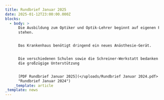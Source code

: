 ```yaml
---
title: Rundbrief Januar 2025
date: 2025-01-12T23:00:00.000Z
blocks:
  - body: >
      Die Ausbildung zum Optiker und Optik-Lehrer beginnt auf eigenen Füßen zu
      stehen.


      Das Krankenhaus benötigt dringend ein neues Anästhesie-Gerät.


      Die verschiedenen Schulen sowie die Schreiner-Werkstatt bedanken sich für
      die großzügige Unterstützung


      [PDF Rundbrief Januar 2025](</uploads/Rundbrief Januar 2024.pdf>
      "Rundbrief Januar 2024")
    _template: article
_template: news
---
```


